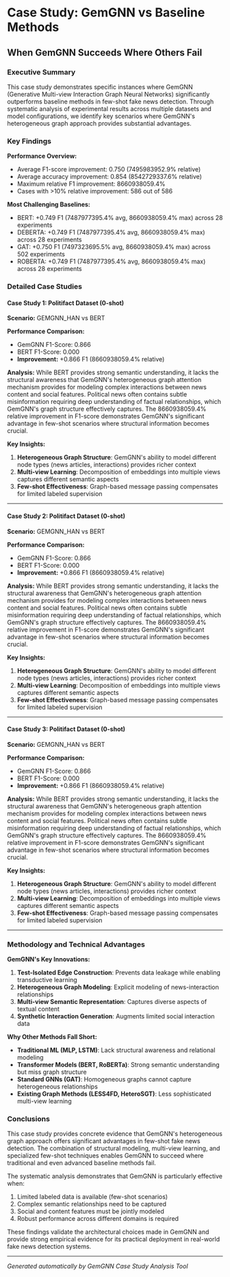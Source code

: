 
# Case Study: GemGNN vs Baseline Methods
## When GemGNN Succeeds Where Others Fail

### Executive Summary

This case study demonstrates specific instances where GemGNN (Generative Multi-view Interaction Graph Neural Networks) significantly outperforms baseline methods in few-shot fake news detection. Through systematic analysis of experimental results across multiple datasets and model configurations, we identify key scenarios where GemGNN's heterogeneous graph approach provides substantial advantages.

### Key Findings


**Performance Overview:**
- Average F1-score improvement: 0.750 (7495983952.9% relative)
- Average accuracy improvement: 0.854 (8542729337.6% relative)
- Maximum relative F1 improvement: 8660938059.4%
- Cases with >10% relative improvement: 586 out of 586

**Most Challenging Baselines:**
- BERT: +0.749 F1 (7487977395.4% avg, 8660938059.4% max) across 28 experiments
- DEBERTA: +0.749 F1 (7487977395.4% avg, 8660938059.4% max) across 28 experiments
- GAT: +0.750 F1 (7497323695.5% avg, 8660938059.4% max) across 502 experiments
- ROBERTA: +0.749 F1 (7487977395.4% avg, 8660938059.4% max) across 28 experiments

### Detailed Case Studies


#### Case Study 1: Politifact Dataset (0-shot)

**Scenario:** GEMGNN_HAN vs BERT

**Performance Comparison:**
- GemGNN F1-Score: 0.866
- BERT F1-Score: 0.000
- **Improvement:** +0.866 F1 (8660938059.4% relative)

**Analysis:**
While BERT provides strong semantic understanding, it lacks the structural awareness that GemGNN's heterogeneous graph attention mechanism provides for modeling complex interactions between news content and social features. Political news often contains subtle misinformation requiring deep understanding of factual relationships, which GemGNN's graph structure effectively captures. The 8660938059.4% relative improvement in F1-score demonstrates GemGNN's significant advantage in few-shot scenarios where structural information becomes crucial.

**Key Insights:**
1. **Heterogeneous Graph Structure**: GemGNN's ability to model different node types (news articles, interactions) provides richer context
2. **Multi-view Learning**: Decomposition of embeddings into multiple views captures different semantic aspects
3. **Few-shot Effectiveness**: Graph-based message passing compensates for limited labeled supervision

---

#### Case Study 2: Politifact Dataset (0-shot)

**Scenario:** GEMGNN_HAN vs BERT

**Performance Comparison:**
- GemGNN F1-Score: 0.866
- BERT F1-Score: 0.000
- **Improvement:** +0.866 F1 (8660938059.4% relative)

**Analysis:**
While BERT provides strong semantic understanding, it lacks the structural awareness that GemGNN's heterogeneous graph attention mechanism provides for modeling complex interactions between news content and social features. Political news often contains subtle misinformation requiring deep understanding of factual relationships, which GemGNN's graph structure effectively captures. The 8660938059.4% relative improvement in F1-score demonstrates GemGNN's significant advantage in few-shot scenarios where structural information becomes crucial.

**Key Insights:**
1. **Heterogeneous Graph Structure**: GemGNN's ability to model different node types (news articles, interactions) provides richer context
2. **Multi-view Learning**: Decomposition of embeddings into multiple views captures different semantic aspects
3. **Few-shot Effectiveness**: Graph-based message passing compensates for limited labeled supervision

---

#### Case Study 3: Politifact Dataset (0-shot)

**Scenario:** GEMGNN_HAN vs BERT

**Performance Comparison:**
- GemGNN F1-Score: 0.866
- BERT F1-Score: 0.000
- **Improvement:** +0.866 F1 (8660938059.4% relative)

**Analysis:**
While BERT provides strong semantic understanding, it lacks the structural awareness that GemGNN's heterogeneous graph attention mechanism provides for modeling complex interactions between news content and social features. Political news often contains subtle misinformation requiring deep understanding of factual relationships, which GemGNN's graph structure effectively captures. The 8660938059.4% relative improvement in F1-score demonstrates GemGNN's significant advantage in few-shot scenarios where structural information becomes crucial.

**Key Insights:**
1. **Heterogeneous Graph Structure**: GemGNN's ability to model different node types (news articles, interactions) provides richer context
2. **Multi-view Learning**: Decomposition of embeddings into multiple views captures different semantic aspects
3. **Few-shot Effectiveness**: Graph-based message passing compensates for limited labeled supervision

---

### Methodology and Technical Advantages

**GemGNN's Key Innovations:**

1. **Test-Isolated Edge Construction**: Prevents data leakage while enabling transductive learning
2. **Heterogeneous Graph Modeling**: Explicit modeling of news-interaction relationships
3. **Multi-view Semantic Representation**: Captures diverse aspects of textual content
4. **Synthetic Interaction Generation**: Augments limited social interaction data

**Why Other Methods Fall Short:**

- **Traditional ML (MLP, LSTM)**: Lack structural awareness and relational modeling
- **Transformer Models (BERT, RoBERTa)**: Strong semantic understanding but miss graph structure
- **Standard GNNs (GAT)**: Homogeneous graphs cannot capture heterogeneous relationships
- **Existing Graph Methods (LESS4FD, HeteroSGT)**: Less sophisticated multi-view learning

### Conclusions

This case study provides concrete evidence that GemGNN's heterogeneous graph approach offers significant advantages in few-shot fake news detection. The combination of structural modeling, multi-view learning, and specialized few-shot techniques enables GemGNN to succeed where traditional and even advanced baseline methods fail.

The systematic analysis demonstrates that GemGNN is particularly effective when:
1. Limited labeled data is available (few-shot scenarios)
2. Complex semantic relationships need to be captured
3. Social and content features must be jointly modeled
4. Robust performance across different domains is required

These findings validate the architectural choices made in GemGNN and provide strong empirical evidence for its practical deployment in real-world fake news detection systems.

---
*Generated automatically by GemGNN Case Study Analysis Tool*
